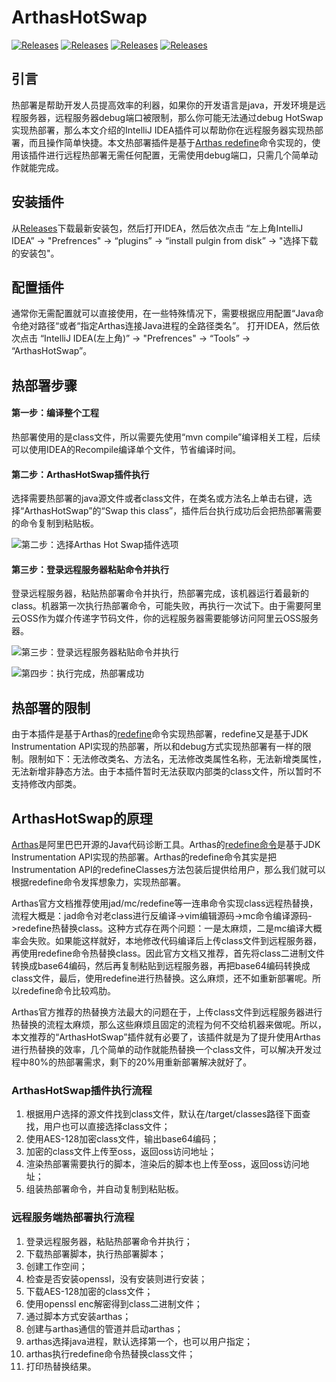 # ArthasHotSwap
[![Releases](https://raw.githubusercontent.com/xxxtai/ArthasHotSwap/083b940e1182f574c3afb1fba5b728a6410a4510/src/main/resources/icons/readme-cn.svg)](https://github.com/xxxtai/ArthasHotSwap/blob/master/README-CN.md)
[![Releases](https://raw.githubusercontent.com/xxxtai/ArthasHotSwap/69f4f1db9b07d615daa8737761c6dea97a49ccc3/src/main/resources/icons/readme-en.svg)](https://github.com/xxxtai/ArthasHotSwap/blob/master/README.md)
[![Releases](https://raw.githubusercontent.com/xxxtai/ArthasHotSwap/1ee146561f52ff9b00d11372e095baec69d26537/src/main/resources/icons/release.svg)](https://github.com/xxxtai/ArthasHotSwap/releases)
[![Releases](https://raw.githubusercontent.com/xxxtai/ArthasHotSwap/8351ed6660130eddd0a8b1adeee7dd99ac4121fc/src/main/resources/icons/arthas.svg)](https://github.com/alibaba/arthas)
## 引言
热部署是帮助开发人员提高效率的利器，如果你的开发语言是java，开发环境是远程服务器，远程服务器debug端口被限制，那么你可能无法通过debug HotSwap实现热部署，那么本文介绍的IntelliJ IDEA插件可以帮助你在远程服务器实现热部署，而且操作简单快捷。本文热部署插件是基于[Arthas redefine](https://arthas.aliyun.com/doc/redefine.html)命令实现的，使用该插件进行远程热部署无需任何配置，无需使用debug端口，只需几个简单动作就能完成。

## 安装插件
从[Releases](https://github.com/xxxtai/ArthasHotSwap/releases)下载最新安装包，然后打开IDEA，然后依次点击 “左上角IntelliJ IDEA” -> "Prefrences" -> “plugins” -> “install pulgin from disk” -> "选择下载的安装包"。
## 配置插件
通常你无需配置就可以直接使用，在一些特殊情况下，需要根据应用配置“Java命令绝对路径“或者“指定Arthas连接Java进程的全路径类名”。
打开IDEA，然后依次点击 “IntelliJ IDEA(左上角)” -> "Prefrences" -> “Tools” -> “ArthasHotSwap”。

## 热部署步骤
#### 第一步：编译整个工程
热部署使用的是class文件，所以需要先使用“mvn compile”编译相关工程，后续可以使用IDEA的Recompile编译单个文件，节省编译时间。
#### 第二步：ArthasHotSwap插件执行
选择需要热部署的java源文件或者class文件，在类名或方法名上单击右键，选择“ArthasHotSwap”的“Swap this class”，插件后台执行成功后会把热部署需要的命令复制到粘贴板。

![第二步：选择Arthas Hot Swap插件选项](https://ata2-img.oss-cn-zhangjiakou.aliyuncs.com/b47d34513f1d4c53f4fd309464ef37b7.jpg)

#### 第三步：登录远程服务器粘贴命令并执行
登录远程服务器，粘贴热部署命令并执行，热部署完成，该机器运行着最新的class。机器第一次执行热部署命令，可能失败，再执行一次试下。由于需要阿里云OSS作为媒介传递字节码文件，你的远程服务器需要能够访问阿里云OSS服务器。

![第三步：登录远程服务器粘贴命令并执行](https://user-images.githubusercontent.com/17845368/111869345-f5291f00-89b9-11eb-827b-1b3fd6119979.png)

![第四步：执行完成，热部署成功](https://ata2-img.oss-cn-zhangjiakou.aliyuncs.com/ff42a488e0a3c2c7aee5e0d1874fadea.png)

## 热部署的限制
由于本插件是基于Arthas的[redefine](https://alibaba.github.io/arthas/redefine.html)命令实现热部署，redefine又是基于JDK Instrumentation API实现的热部署，所以和debug方式实现热部署有一样的限制。限制如下：无法修改类名、方法名，无法修改类属性名称，无法新增类属性，无法新增非静态方法。由于本插件暂时无法获取内部类的class文件，所以暂时不支持修改内部类。

## ArthasHotSwap的原理
[Arthas](https://github.com/alibaba/arthas)是阿里巴巴开源的Java代码诊断工具。Arthas的[redefine命令](https://alibaba.github.io/arthas/redefine.html)是基于JDK Instrumentation API实现的热部署。Arthas的redefine命令其实是把Instrumentation API的redefineClasses方法包装后提供给用户，那么我们就可以根据redefine命令发挥想象力，实现热部署。

Arthas官方文档推荐使用jad/mc/redefine等一连串命令实现class远程热替换，流程大概是：jad命令对老class进行反编译->vim编辑源码->mc命令编译源码->redefine热替换class。这种方式存在两个问题：一是太麻烦，二是mc编译大概率会失败。如果能这样就好，本地修改代码编译后上传class文件到远程服务器，再使用redefine命令热替换class。因此官方文档又推荐，首先将class二进制文件转换成base64编码，然后再复制粘贴到远程服务器，再把base64编码转换成class文件，最后，使用redefine进行热替换。这么麻烦，还不如重新部署呢。所以redefine命令比较鸡肋。

Arthas官方推荐的热替换方法最大的问题在于，上传class文件到远程服务器进行热替换的流程太麻烦，那么这些麻烦且固定的流程为何不交给机器来做呢。所以，本文推荐的“ArthasHotSwap”插件就有必要了，该插件就是为了提升使用Arthas进行热替换的效率，几个简单的动作就能热替换一个class文件，可以解决开发过程中80%的热部署需求，剩下的20%用重新部署解决就好了。

### ArthasHotSwap插件执行流程
1. 根据用户选择的源文件找到class文件，默认在/target/classes路径下面查找，用户也可以直接选择class文件；
2. 使用AES-128加密class文件，输出base64编码；
3. 加密的class文件上传至oss，返回oss访问地址；
4. 渲染热部署需要执行的脚本，渲染后的脚本也上传至oss，返回oss访问地址；
5. 组装热部署命令，并自动复制到粘贴板。

### 远程服务端热部署执行流程
1. 登录远程服务器，粘贴热部署命令并执行；
2. 下载热部署脚本，执行热部署脚本；
3. 创建工作空间；
4. 检查是否安装openssl，没有安装则进行安装；
5. 下载AES-128加密的class文件；
6. 使用openssl enc解密得到class二进制文件；
7. 通过脚本方式安装arthas；
8. 创建与arthas通信的管道并启动arthas；
9. arthas选择java进程，默认选择第一个，也可以用户指定；
10. arthas执行redefine命令热替换class文件；
11. 打印热替换结果。
